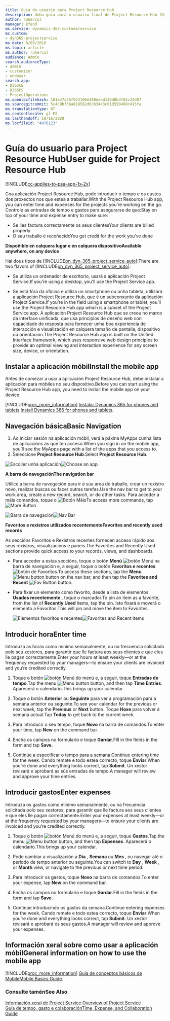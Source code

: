 ```yaml
---
title: Guía do usuario para Project Resource Hub
description: Unha guía para o usuario final de Project Resource Hub (Dynamics 365 for Project Service) | MicrosoftDocs
author: ruhercul
manager: kfend
ms.service: dynamics-365-customerservice
ms.custom:
- dyn365-projectservice
ms.date: 8/03/2018
ms.topic: article
ms.author: ruhercul
audience: Admin
search.audienceType:
- admin
- customizer
- enduser
search.app:
- D365CE
- D365PS
- ProjectOperations
ms.openlocfilehash: 181e47a7bf923100e480eabd120d8bd784c24d07
ms.sourcegitcommit: 5c4c9bf3ba018562d6cb3443c01d550489c415fa
ms.translationtype: HT
ms.contentlocale: gl-ES
ms.lasthandoff: 10/16/2020
ms.locfileid: "4076123"
---
```

# <a name="user-guide-for-project-resource-hub"></a><span data-ttu-id="9ee77-103">Guía do usuario para Project Resource Hub</span><span class="sxs-lookup"><span data-stu-id="9ee77-103">User guide for Project Resource Hub</span></span>

[!INCLUDE[cc-applies-to-psa-app-1x-2x](../includes/cc-applies-to-psa-app-1x-2x.md)]

<span data-ttu-id="9ee77-104">Coa aplicación Project Resource Hub, pode introducir o tempo e os custos dos proxectos nos que estea a traballar.</span><span class="sxs-lookup"><span data-stu-id="9ee77-104">With the Project Resource Hub app, you can enter time and expenses for the projects you’re working on the go.</span></span> <span data-ttu-id="9ee77-105">Controle as entradas de tempo e gastos para asegurarse de que:</span><span class="sxs-lookup"><span data-stu-id="9ee77-105">Stay on top of your time and expense entry to make sure:</span></span>

- <span data-ttu-id="9ee77-106">Se lles factura correctamente os seus clientes</span><span class="sxs-lookup"><span data-stu-id="9ee77-106">Your clients are billed properly</span></span>
- <span data-ttu-id="9ee77-107">O seu traballo é recoñecido</span><span class="sxs-lookup"><span data-stu-id="9ee77-107">You get credit for the work you’ve done</span></span>

<span data-ttu-id="9ee77-108">**Dispoñible en calquera lugar e en calquera dispositivo**</span><span class="sxs-lookup"><span data-stu-id="9ee77-108">**Available anywhere, on any device**</span></span>

<span data-ttu-id="9ee77-109">Hai dous tipos de [!INCLUDE[pn_dyn_365_project_service_auto](../includes/pn-dyn-365-project-service-auto.md)]:</span><span class="sxs-lookup"><span data-stu-id="9ee77-109">There are two flavors of [!INCLUDE[pn_dyn_365_project_service_auto](../includes/pn-dyn-365-project-service-auto.md)]:</span></span> 

- <span data-ttu-id="9ee77-110">Se utiliza un ordenador de escritorio, usará a aplicación Project Service.</span><span class="sxs-lookup"><span data-stu-id="9ee77-110">If you're using a desktop, you'll use the Project Service app.</span></span> 

- <span data-ttu-id="9ee77-111">Se está fóra da oficina e utiliza un smartphone ou unha tableta, utilizará a aplicación Project Resource Hub, que é un subconxunto da aplicación Project Service.</span><span class="sxs-lookup"><span data-stu-id="9ee77-111">If you’re in the field using a smartphone or tablet, you’ll use the Project Resource Hub app which is a subset of the Project Service  app.</span></span> <span data-ttu-id="9ee77-112">A aplicación Project Resource Hub que se creou no marco da interface unificada, que usa principios de deseño web con capacidade de resposta para fornecer unha boa experiencia de interacción e visualización en calquera tamaño de pantalla, dispositivo ou orientación.</span><span class="sxs-lookup"><span data-stu-id="9ee77-112">The Project Resource Hub app is built on the Unified Interface framework, which uses responsive web design principles to provide an optimal viewing and interaction experience for any screen size, device, or orientation.</span></span> 


## <a name="install-the-mobile-app"></a><span data-ttu-id="9ee77-113">Instalar a aplicación móbil</span><span class="sxs-lookup"><span data-stu-id="9ee77-113">Install the mobile app</span></span>
<span data-ttu-id="9ee77-114">Antes de comezar a usar a aplicación Project Resource Hub, debe instalar a aplicación para móbiles no seu dispositivo.</span><span class="sxs-lookup"><span data-stu-id="9ee77-114">Before you can start using the Project Resource Hub app, you need to install the mobile app on your device.</span></span> 

[!INCLUDE[proc_more_information](../includes/proc-more-information.md)] <span data-ttu-id="9ee77-115">[Instalar Dynamics 365 for phones and tablets](https://docs.microsoft.com/dynamics365/mobile-app/install-dynamics-365-for-phones-and-tablets).</span><span class="sxs-lookup"><span data-stu-id="9ee77-115">[Install Dynamics 365 for phones and tablets](https://docs.microsoft.com/dynamics365/mobile-app/install-dynamics-365-for-phones-and-tablets).</span></span>

## <a name="basic-navigation"></a><span data-ttu-id="9ee77-116">Navegación básica</span><span class="sxs-lookup"><span data-stu-id="9ee77-116">Basic Navigation</span></span>
1.  <span data-ttu-id="9ee77-117">Ao iniciar sesión na aplicación móbil, verá a páxina MyApps cunha lista de aplicacións ás que ten acceso.</span><span class="sxs-lookup"><span data-stu-id="9ee77-117">When you sign in on the mobile app, you’ll see the MyApps page with a list of the apps that you access to.</span></span> 
2.  <span data-ttu-id="9ee77-118">Seleccione **Project Resource Hub**.</span><span class="sxs-lookup"><span data-stu-id="9ee77-118">Select **Project Resource Hub**.</span></span>

<span data-ttu-id="9ee77-119">![Escoller unha aplicación](media/chooseApp_1.png "Escoller unha aplicación")</span><span class="sxs-lookup"><span data-stu-id="9ee77-119">![Choose an app](media/chooseApp_1.png "Choose an app")</span></span>

<span data-ttu-id="9ee77-120">**A barra de navegación**</span><span class="sxs-lookup"><span data-stu-id="9ee77-120">**The navigation bar**</span></span>

<span data-ttu-id="9ee77-121">Utilice a barra de navegación para ir á súa área de traballo, crear un rexistro novo, realizar buscas ou facer outras tarefas.</span><span class="sxs-lookup"><span data-stu-id="9ee77-121">Use the nav bar to get to your work area, create a new record, search, or do other tasks.</span></span> <span data-ttu-id="9ee77-122">Para acceder a máis comandos, toque o ![Botón Máis](media/MoreButton.png "Botón Máis")</span><span class="sxs-lookup"><span data-stu-id="9ee77-122">To access more commands, tap ![More Button](media/MoreButton.png "More Button")</span></span>

<span data-ttu-id="9ee77-123">![Barra de navegación](media/NavBar_2.png "Barra de navegación")</span><span class="sxs-lookup"><span data-stu-id="9ee77-123">![Nav Bar](media/NavBar_2.png "Nav Bar")</span></span>

<span data-ttu-id="9ee77-124">**Favoritos e rexistros utilizados recentemente**</span><span class="sxs-lookup"><span data-stu-id="9ee77-124">**Favorites and recently used records**</span></span>

<span data-ttu-id="9ee77-125">As seccións Favoritos e Rexistros recentes fornecen acceso rápido aos seus rexistros, visualizacións e paneis.</span><span class="sxs-lookup"><span data-stu-id="9ee77-125">The Favorites and Recently Used sections provide quick access to your records, views, and dashboards.</span></span> 

- <span data-ttu-id="9ee77-126">Para acceder a estas seccións, toque o botón **Menú** ![botón Menú](media/MenuButton.png "Botón do menú") na barra de navegación e, a seguir, toque o botón **Favoritos e recentes** ![botón de Favoritos](media/FavButton.png "Botón Fav").</span><span class="sxs-lookup"><span data-stu-id="9ee77-126">To access these sections, tap the **Menu** ![Menu button](media/MenuButton.png "Menu button") button on the nav bar, and then tap the **Favorites and Recent** ![Fav Button](media/FavButton.png "Fav Button") button.</span></span>

- <span data-ttu-id="9ee77-127">Para fixar un elemento como favorito, desde a lista de elementos **Usados recentemente** , toque o marcador.</span><span class="sxs-lookup"><span data-stu-id="9ee77-127">To pin an item as a favorite, from the list of **Recently Used** items, tap the pin.</span></span> <span data-ttu-id="9ee77-128">Isto fixará e moverá o elemento a Favoritos.</span><span class="sxs-lookup"><span data-stu-id="9ee77-128">This will pin and move the item to Favorites.</span></span>

  <span data-ttu-id="9ee77-129">![Elementos favoritos e recentes](media/Favs_3.png "Elementos favoritos e recentes")</span><span class="sxs-lookup"><span data-stu-id="9ee77-129">![Favorites and Recent items](media/Favs_3.png "Favorites and Recent items")</span></span>
 
## <a name="enter-time"></a><span data-ttu-id="9ee77-130">Introducir hora</span><span class="sxs-lookup"><span data-stu-id="9ee77-130">Enter time</span></span>
<span data-ttu-id="9ee77-131">Introduza as horas como mínimo semanalmente, ou na frecuencia solicitada polo seu xestores, para garantir que lle factura aos seus clientes e que eles lle pagan correctamente.</span><span class="sxs-lookup"><span data-stu-id="9ee77-131">Enter your hours at least weekly—or at the frequency requested by your managers—to ensure your clients are invoiced and you’re credited correctly.</span></span>

1. <span data-ttu-id="9ee77-132">Toque o botón ![botón Menú](media/MenuButton.png "Botón do menú") do menú e, a seguir, toque **Entradas de tempo**.</span><span class="sxs-lookup"><span data-stu-id="9ee77-132">Tap the menu ![Menu button](media/MenuButton.png "Menu button") button, and then tap **Time Entries**.</span></span> <span data-ttu-id="9ee77-133">Aparecerá o calendario.</span><span class="sxs-lookup"><span data-stu-id="9ee77-133">This brings up your calendar.</span></span>

2. <span data-ttu-id="9ee77-134">Toque o botón **Anterior** ou **Seguinte** para ver a programación para a semana anterior ou seguinte.</span><span class="sxs-lookup"><span data-stu-id="9ee77-134">To see your calendar for the previous or next week, tap the **Previous** or **Next** button.</span></span> <span data-ttu-id="9ee77-135">Toque **Hoxe** para volver á semana actual.</span><span class="sxs-lookup"><span data-stu-id="9ee77-135">Tap **Today** to get back to the current week.</span></span>

3. <span data-ttu-id="9ee77-136">Para introducir o seu tempo, toque **Novo** na barra de comandos.</span><span class="sxs-lookup"><span data-stu-id="9ee77-136">To enter your time, tap **New** on the command bar.</span></span> 

4. <span data-ttu-id="9ee77-137">Encha os campos no formulario e toque **Gardar**.</span><span class="sxs-lookup"><span data-stu-id="9ee77-137">Fill in the fields in the form and tap **Save**.</span></span>

5. <span data-ttu-id="9ee77-138">Continúe a especificar o tempo para a semana.</span><span class="sxs-lookup"><span data-stu-id="9ee77-138">Continue entering time for the week.</span></span> <span data-ttu-id="9ee77-139">Cando remate e todo estea correcto, toque **Enviar**.</span><span class="sxs-lookup"><span data-stu-id="9ee77-139">When you’re done and everything looks correct, tap **Submit**.</span></span> <span data-ttu-id="9ee77-140">Un xestor revisará e aprobará as sús entradas de tempo.</span><span class="sxs-lookup"><span data-stu-id="9ee77-140">A manager will review and approve your time entries.</span></span>

## <a name="enter-expenses"></a><span data-ttu-id="9ee77-141">Introducir gastos</span><span class="sxs-lookup"><span data-stu-id="9ee77-141">Enter expenses</span></span> 
<span data-ttu-id="9ee77-142">Introduza os gastos como mínimo semanalmente, ou na frecuencia solicitada polo seu xestores, para garantir que lle factura aos seus clientes e que eles lle pagan correctamente.</span><span class="sxs-lookup"><span data-stu-id="9ee77-142">Enter your expenses at least weekly—or at the frequency requested by your managers—to ensure your clients are invoiced and you’re credited correctly.</span></span>

1. <span data-ttu-id="9ee77-143">Toque o botón ![botón Menú](media/MenuButton.png "Botón do menú") do menú e, a seguir, toque **Gastos**.</span><span class="sxs-lookup"><span data-stu-id="9ee77-143">Tap the menu ![Menu button](media/MenuButton.png "Menu button") button, and then tap **Expenses**.</span></span> <span data-ttu-id="9ee77-144">Aparecerá o calendario.</span><span class="sxs-lookup"><span data-stu-id="9ee77-144">This brings up your calendar.</span></span>

2. <span data-ttu-id="9ee77-145">Pode cambiar a visualización a **Día** , **Semana** ou **Mes** , ou navegar até o período de tempo anterior ou seguinte.</span><span class="sxs-lookup"><span data-stu-id="9ee77-145">You can switch to **Day** , **Week** , or **Month** view, or navigate to the previous or next time period.</span></span> 

3. <span data-ttu-id="9ee77-146">Para introducir os gastos, toque **Novo** na barra de comandos.</span><span class="sxs-lookup"><span data-stu-id="9ee77-146">To enter your expense, tap **New** on the command bar.</span></span> 

4. <span data-ttu-id="9ee77-147">Encha os campos no formulario e toque **Gardar**.</span><span class="sxs-lookup"><span data-stu-id="9ee77-147">Fill in the fields in the form and tap **Save**.</span></span>

5. <span data-ttu-id="9ee77-148">Continúe introducindo os gastos da semana.</span><span class="sxs-lookup"><span data-stu-id="9ee77-148">Continue entering expenses for the week.</span></span> <span data-ttu-id="9ee77-149">Cando remate e todo estea correcto, toque **Enviar**.</span><span class="sxs-lookup"><span data-stu-id="9ee77-149">When you’re done and everything looks correct, tap **Submit**.</span></span> <span data-ttu-id="9ee77-150">Un xestor revisará e aprobará os seus gastos.</span><span class="sxs-lookup"><span data-stu-id="9ee77-150">A manager will review and approve your expenses.</span></span>

## <a name="general-information-on-how-to-use-the-mobile-app"></a><span data-ttu-id="9ee77-151">Información xeral sobre como usar a aplicación móbil</span><span class="sxs-lookup"><span data-stu-id="9ee77-151">General information on how to use the mobile app</span></span> 
[!INCLUDE[proc_more_information](../includes/proc-more-information.md)] <span data-ttu-id="9ee77-152">[Guía de conceptos básicos de Mobile](https://docs.microsoft.com/dynamics365/mobile-app/dynamics-365-phones-tablets-users-guide)</span><span class="sxs-lookup"><span data-stu-id="9ee77-152">[Mobile Basics Guide](https://docs.microsoft.com/dynamics365/mobile-app/dynamics-365-phones-tablets-users-guide).</span></span>

### <a name="see-also"></a><span data-ttu-id="9ee77-153">Consulte tamén</span><span class="sxs-lookup"><span data-stu-id="9ee77-153">See Also</span></span>  
 <span data-ttu-id="9ee77-154">[Información xeral de Project Service](../psa/overview.md) </span><span class="sxs-lookup"><span data-stu-id="9ee77-154">[Overview of Project Service](../psa/overview.md) </span></span>  
 [<span data-ttu-id="9ee77-155">Guía de tempo, gasto e colaboración</span><span class="sxs-lookup"><span data-stu-id="9ee77-155">Time, Expense, and Collaboration Guide</span></span>](../psa/time-expense-collaboration-guide.md)   
 
